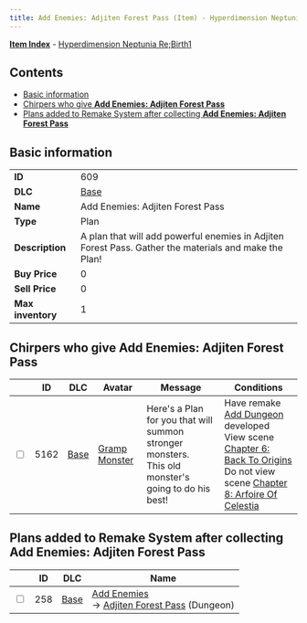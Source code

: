 ```yaml
---
title: Add Enemies: Adjiten Forest Pass (Item) - Hyperdimension Neptunia Re;Birth1
---
```


[**Item Index**](/neptunia/rb1/item/index.html) - [Hyperdimension Neptunia Re;Birth1](/neptunia/rb1)

## Contents

- [Basic information](#basic-information)
- [Chirpers who give **Add Enemies: Adjiten Forest Pass**](#chirpers-who-give-add-enemies-adjiten-forest-pass)
- [Plans added to Remake System after collecting **Add Enemies: Adjiten Forest Pass**](#plans-added-to-remake-system-after-collecting-add-enemies-adjiten-forest-pass)
## Basic information

|   |   |
| -- | -- |
| **ID** | 609 |
| **DLC** | [Base](/neptunia/rb1/dlc/1-base.html) |
| **Name** | Add Enemies: Adjiten Forest Pass |
| **Type** | Plan |
| **Description** | A plan that will add powerful enemies in Adjiten Forest Pass. Gather the materials and make the Plan! |
| **Buy Price** | 0 |
| **Sell Price** | 0 |
| **Max inventory** | 1 |


## Chirpers who give **Add Enemies: Adjiten Forest Pass**

|    | ID | DLC | Avatar | Message | Conditions |
| -- | -- | --- | ------ | ------- | ---------- |
| <input type="checkbox" id="rb1-chirper-event-1-5162" class="trackbox" /> | 5162 | [Base](/neptunia/rb1/dlc/1-base.html) | [Gramp Monster](/neptunia/rb1/undefined/1-243-gramp-monster.html) | Here's a Plan for you that will summon stronger monsters.<br />This old monster's going to do his best! | Have remake [Add Dungeon](/neptunia/rb1/remake/1-221-add-dungeon.html) developed<br />View scene [Chapter 6: Back To Origins](/neptunia/rb1/scene/1-607-chapter-6-back-to-origins.html)<br />Do not view scene [Chapter 8: Arfoire Of Celestia](/neptunia/rb1/scene/1-801-chapter-8-arfoire-of-celestia.html) |


## Plans added to Remake System after collecting **Add Enemies: Adjiten Forest Pass**

|    | ID | DLC | Name |
| -- | -- | --- | ---- |
| <input type="checkbox" id="rb1-remake-1-258" class="trackbox" /> | 258 | [Base](/neptunia/rb1/dlc/1-base.html) | [Add Enemies](/neptunia/rb1/remake/1-258-add-enemies.html)<br /> → [Adjiten Forest Pass](/neptunia/rb1/dungeon/1-117-adjiten-forest-pass.html) (Dungeon) |

